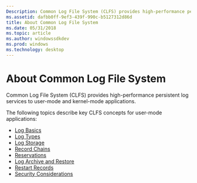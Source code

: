 ```yaml
---
Description: Common Log File System (CLFS) provides high-performance persistent log services to user-mode and kernel-mode applications.
ms.assetid: dafbb0ff-9ef3-439f-990c-b5127312d86d
title: About Common Log File System
ms.date: 05/31/2018
ms.topic: article
ms.author: windowssdkdev
ms.prod: windows
ms.technology: desktop
---
```


# About Common Log File System

Common Log File System (CLFS) provides high-performance persistent log services to user-mode and kernel-mode applications.

The following topics describe key CLFS concepts for user-mode applications:

-   [Log Basics](log-basics.md)
-   [Log Types](log-types.md)
-   [Log Storage](log-storage.md)
-   [Record Chains](record-chains.md)
-   [Reservations](reservations.md)
-   [Log Archive and Restore](log-archive-and-restore.md)
-   [Restart Records](restart-records.md)
-   [Security Considerations](security-considerations.md)

 

 



